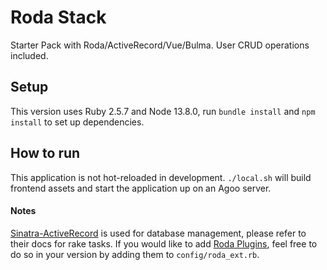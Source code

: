# Roda Stack
Starter Pack with Roda/ActiveRecord/Vue/Bulma. User CRUD operations included.

## Setup
This version uses Ruby 2.5.7 and Node 13.8.0, run `bundle install` and `npm install` to set up dependencies.

## How to run
This application is not hot-reloaded in development. `./local.sh` will build frontend assets and start the application up on an Agoo server.

#### Notes
[Sinatra-ActiveRecord](https://github.com/sinatra-activerecord/sinatra-activerecord) is used for database management, please refer to their docs for rake tasks. If you would like to add [Roda Plugins](https://roda.jeremyevans.net/documentation.html#plugins), feel free to do so in your version by adding them to `config/roda_ext.rb`.
